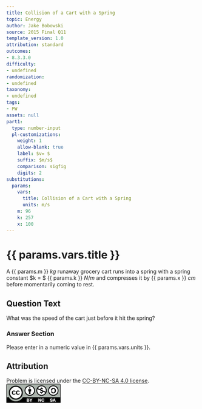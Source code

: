 ```yaml
---
title: Collision of a Cart with a Spring
topic: Energy
author: Jake Bobowski
source: 2015 Final Q11
template_version: 1.0
attribution: standard
outcomes:
- 8.3.3.0
difficulty:
- undefined
randomization:
- undefined
taxonomy:
- undefined
tags:
- PW
assets: null
part1:
  type: number-input
  pl-customizations:
    weight: 1
    allow-blank: true
    label: $v= $
    suffix: $m/s$
    comparison: sigfig
    digits: 2
substitutions:
  params:
    vars:
      title: Collision of a Cart with a Spring
      units: m/s
    m: 96
    k: 257
    x: 100
---
```

# {{ params.vars.title }}
A  {{ params.m }}  $kg$  runaway  grocery  cart  runs  into  a  spring  with a spring  constant $k = $  {{ params.k }}  $N/m$  and compresses it by {{ params.x }} $cm$ before momentarily coming to rest.

## Question Text

What was the speed of the cart just before it hit the spring?

### Answer Section

Please enter in a numeric value in {{ params.vars.units }}.

## Attribution

Problem is licensed under the [CC-BY-NC-SA 4.0 license](https://creativecommons.org/licenses/by-nc-sa/4.0/).<br> ![The Creative Commons 4.0 license requiring attribution-BY, non-commercial-NC, and share-alike-SA license.](https://raw.githubusercontent.com/firasm/bits/master/by-nc-sa.png)